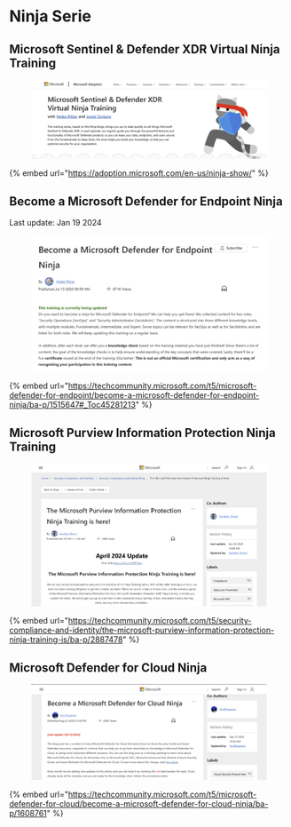 # Ninja Serie

## Microsoft Sentinel & Defender XDR Virtual Ninja Training

<figure><img src="../../.gitbook/assets/image (28).png" alt=""><figcaption></figcaption></figure>

{% embed url="https://adoption.microsoft.com/en-us/ninja-show/" %}



## Become a Microsoft Defender for Endpoint Ninja

Last update: ‎Jan 19 2024

<figure><img src="../../.gitbook/assets/image (3) (1) (1).png" alt=""><figcaption></figcaption></figure>

{% embed url="https://techcommunity.microsoft.com/t5/microsoft-defender-for-endpoint/become-a-microsoft-defender-for-endpoint-ninja/ba-p/1515647#_Toc45281213" %}

## Microsoft Purview Information Protection Ninja Training

<figure><img src="../../.gitbook/assets/image (1) (1) (1).png" alt=""><figcaption></figcaption></figure>

{% embed url="https://techcommunity.microsoft.com/t5/security-compliance-and-identity/the-microsoft-purview-information-protection-ninja-training-is/ba-p/2887478" %}

## Microsoft Defender for Cloud Ninja

<figure><img src="../../.gitbook/assets/image (3) (1).png" alt=""><figcaption></figcaption></figure>

{% embed url="https://techcommunity.microsoft.com/t5/microsoft-defender-for-cloud/become-a-microsoft-defender-for-cloud-ninja/ba-p/1608761" %}











